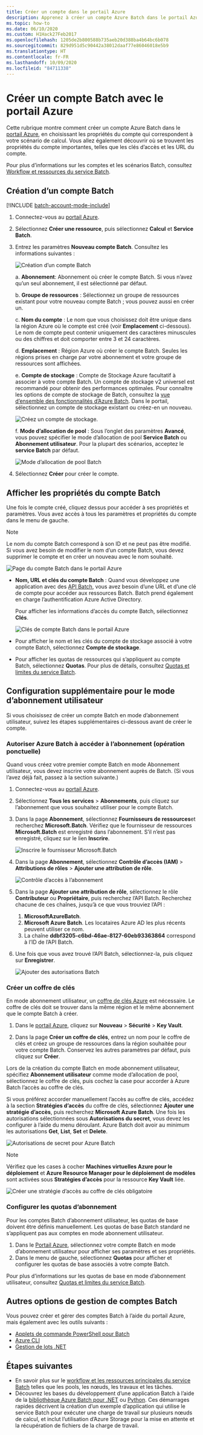 ```yaml
---
title: Créer un compte dans le portail Azure
description: Apprenez à créer un compte Azure Batch dans le portail Azure pour exécuter des charges de travail parallèles à grande échelle dans le cloud
ms.topic: how-to
ms.date: 06/10/2020
ms.custom: H1Hack27Feb2017
ms.openlocfilehash: 1205de2b800588b735aeb20d388ba4b64bc6b078
ms.sourcegitcommit: 829d951d5c90442a38012daaf77e86046018e5b9
ms.translationtype: HT
ms.contentlocale: fr-FR
ms.lasthandoff: 10/09/2020
ms.locfileid: "84711338"
---
```

# <a name="create-a-batch-account-with-the-azure-portal"></a>Créer un compte Batch avec le portail Azure

Cette rubrique montre comment créer un compte Azure Batch dans le [portail Azure](https://portal.azure.com), en choisissant les propriétés du compte qui correspondent à votre scénario de calcul. Vous allez également découvrir où se trouvent les propriétés du compte importantes, telles que les clés d’accès et les URL du compte.

Pour plus d’informations sur les comptes et les scénarios Batch, consultez [Workflow et ressources du service Batch](batch-service-workflow-features.md).

## <a name="create-a-batch-account"></a>Création d’un compte Batch

[!INCLUDE [batch-account-mode-include](../../includes/batch-account-mode-include.md)]

1. Connectez-vous au [portail Azure](https://portal.azure.com).

1. Sélectionnez **Créer une ressource**, puis sélectionnez **Calcul** et **Service Batch**.

1. Entrez les paramètres **Nouveau compte Batch**. Consultez les informations suivantes :

    ![Création d’un compte Batch][account_portal]

    a. **Abonnement**: Abonnement où créer le compte Batch. Si vous n’avez qu’un seul abonnement, il est sélectionné par défaut.

    b. **Groupe de ressources** : Sélectionnez un groupe de ressources existant pour votre nouveau compte Batch ; vous pouvez aussi en créer un.

    c. **Nom du compte** : Le nom que vous choisissez doit être unique dans la région Azure où le compte est créé (voir **Emplacement** ci-dessous). Le nom de compte peut contenir uniquement des caractères minuscules ou des chiffres et doit comporter entre 3 et 24 caractères.

    d. **Emplacement** : Région Azure où créer le compte Batch. Seules les régions prises en charge par votre abonnement et votre groupe de ressources sont affichées.

    e. **Compte de stockage** : Compte de Stockage Azure facultatif à associer à votre compte Batch. Un compte de stockage v2 universel est recommandé pour obtenir des performances optimales. Pour connaître les options de compte de stockage de Batch, consultez la [vue d’ensemble des fonctionnalités d’Azure Batch](accounts.md#azure-storage-accounts). Dans le portail, sélectionnez un compte de stockage existant ou créez-en un nouveau.

      ![Créez un compte de stockage.][storage_account]

    f. **Mode d’allocation de pool** : Sous l’onglet des paramètres **Avancé**, vous pouvez spécifier le mode d’allocation de pool **Service Batch** ou **Abonnement utilisateur**. Pour la plupart des scénarios, acceptez le **service Batch** par défaut.

      ![Mode d’allocation de pool Batch][pool_allocation]

1. Sélectionnez **Créer** pour créer le compte.

## <a name="view-batch-account-properties"></a>Afficher les propriétés du compte Batch

Une fois le compte créé, cliquez dessus pour accéder à ses propriétés et paramètres. Vous avez accès à tous les paramètres et propriétés du compte dans le menu de gauche.

> [!NOTE]
> Le nom du compte Batch correspond à son ID et ne peut pas être modifié. Si vous avez besoin de modifier le nom d’un compte Batch, vous devez supprimer le compte et en créer un nouveau avec le nom souhaité.

![Page du compte Batch dans le portail Azure][account_blade]

* **Nom, URL et clés du compte Batch** : Quand vous développez une application avec des [API Batch](batch-apis-tools.md#azure-accounts-for-batch-development), vous avez besoin d’une URL et d’une clé de compte pour accéder aux ressources Batch. Batch prend également en charge l’authentification Azure Active Directory.

    Pour afficher les informations d’accès du compte Batch, sélectionnez **Clés**.

    ![Clés de compte Batch dans le portail Azure][account_keys]

* Pour afficher le nom et les clés du compte de stockage associé à votre compte Batch, sélectionnez **Compte de stockage**.

* Pour afficher les quotas de ressources qui s’appliquent au compte Batch, sélectionnez **Quotas**. Pour plus de détails, consultez [Quotas et limites du service Batch](batch-quota-limit.md).

## <a name="additional-configuration-for-user-subscription-mode"></a>Configuration supplémentaire pour le mode d’abonnement utilisateur

Si vous choisissez de créer un compte Batch en mode d’abonnement utilisateur, suivez les étapes supplémentaires ci-dessous avant de créer le compte.

### <a name="allow-azure-batch-to-access-the-subscription-one-time-operation"></a>Autoriser Azure Batch à accéder à l’abonnement (opération ponctuelle)

Quand vous créez votre premier compte Batch en mode Abonnement utilisateur, vous devez inscrire votre abonnement auprès de Batch. (Si vous l’avez déjà fait, passez à la section suivante.)

1. Connectez-vous au [portail Azure](https://portal.azure.com).

1. Sélectionnez **Tous les services** > **Abonnements**, puis cliquez sur l’abonnement que vous souhaitez utiliser pour le compte Batch.

1. Dans la page **Abonnement**, sélectionnez **Fournisseurs de ressources**et recherchez **Microsoft.Batch**. Vérifiez que le fournisseur de ressources **Microsoft.Batch** est enregistré dans l’abonnement. S’il n’est pas enregistré, cliquez sur le lien **Inscrire**.

    ![Inscrire le fournisseur Microsoft.Batch][register_provider]

1. Dans la page **Abonnement**, sélectionnez **Contrôle d’accès (IAM)**  > **Attributions de rôles** > **Ajouter une attribution de rôle**.

    ![Contrôle d’accès à l’abonnement][subscription_access]

1. Dans la page **Ajouter une attribution de rôle**, sélectionnez le rôle **Contributeur** ou **Propriétaire**, puis recherchez l’API Batch. Recherchez chacune de ces chaînes, jusqu’à ce que vous trouviez l’API :
    1. **MicrosoftAzureBatch**.
    1. **Microsoft Azure Batch**. Les locataires Azure AD les plus récents peuvent utiliser ce nom.
    1. La chaîne **ddbf3205-c6bd-46ae-8127-60eb93363864** correspond à l’ID de l’API Batch.

1. Une fois que vous avez trouvé l’API Batch, sélectionnez-la, puis cliquez sur **Enregistrer**.

    ![Ajouter des autorisations Batch][add_permission]

### <a name="create-a-key-vault"></a>Créer un coffre de clés

En mode abonnement utilisateur, un [coffre de clés Azure](../key-vault/general/overview.md) est nécessaire. Le coffre de clés doit se trouver dans la même région et le même abonnement que le compte Batch à créer. 

1. Dans le [portail Azure](https://portal.azure.com), cliquez sur **Nouveau** > **Sécurité** > **Key Vault**.

1. Dans la page **Créer un coffre de clés**, entrez un nom pour le coffre de clés et créez un groupe de ressources dans la région souhaitée pour votre compte Batch. Conservez les autres paramètres par défaut, puis cliquez sur **Créer**.

Lors de la création du compte Batch en mode abonnement utilisateur, spécifiez **Abonnement utilisateur** comme mode d’allocation de pool, sélectionnez le coffre de clés, puis cochez la case pour accorder à Azure Batch l’accès au coffre de clés.

Si vous préférez accorder manuellement l’accès au coffre de clés, accédez à la section **Stratégies d’accès** du coffre de clés, sélectionnez **Ajouter une stratégie d’accès**, puis recherchez **Microsoft Azure Batch**. Une fois les autorisations sélectionnées sous **Autorisations du secret**, vous devez les configurer à l’aide du menu déroulant. Azure Batch doit avoir au minimum les autorisations **Get**, **List**, **Set** et **Delete**.

![Autorisations de secret pour Azure Batch](./media/batch-account-create-portal/secret-permissions.png)

> [!NOTE]
> Vérifiez que les cases à cocher **Machines virtuelles Azure pour le déploiement** et **Azure Resource Manager pour le déploiement de modèles** sont activées sous **Stratégies d’accès** pour la ressource **Key Vault** liée.
>
> ![Créer une stratégie d’accès au coffre de clés obligatoire](./media/batch-account-create-portal/key-vault-access-policy.png)

### <a name="configure-subscription-quotas"></a>Configurer les quotas d’abonnement

Pour les comptes Batch d’abonnement utilisateur, les quotas de base doivent être définis manuellement. Les quotas de base Batch standard ne s’appliquent pas aux comptes en mode abonnement utilisateur.

1. Dans le [Portail Azure](https://portal.azure.com), sélectionnez votre compte Batch en mode d’abonnement utilisateur pour afficher ses paramètres et ses propriétés.
1. Dans le menu de gauche, sélectionnez **Quotas** pour afficher et configurer les quotas de base associés à votre compte Batch.

Pour plus d’informations sur les quotas de base en mode d’abonnement utilisateur, consultez [Quotas et limites du service Batch](batch-quota-limit.md).

## <a name="other-batch-account-management-options"></a>Autres options de gestion de comptes Batch

Vous pouvez créer et gérer des comptes Batch à l’aide du portail Azure, mais également avec les outils suivants :

* [Applets de commande PowerShell pour Batch](batch-powershell-cmdlets-get-started.md)
* [Azure CLI](batch-cli-get-started.md)
* [Gestion de lots .NET](batch-management-dotnet.md)

## <a name="next-steps"></a>Étapes suivantes

* En savoir plus sur le [workflow et les ressources principales du service Batch](batch-service-workflow-features.md) telles que les pools, les nœuds, les travaux et les tâches.
* Découvrez les bases du développement d’une application Batch à l’aide de la [bibliothèque Azure Batch pour .NET](quick-run-dotnet.md) ou [Python](quick-run-python.md). Ces démarrages rapides décrivent la création d’un exemple d’application qui utilise le service Batch pour exécuter une charge de travail sur plusieurs nœuds de calcul, et inclut l’utilisation d’Azure Storage pour la mise en attente et la récupération de fichiers de la charge de travail.

[account_blade]: ./media/batch-account-create-portal/batch_blade.png
[account_portal]: ./media/batch-account-create-portal/batch-account-portal.png
[pool_allocation]: ./media/batch-account-create-portal/batch-pool-allocation.png
[account_keys]: ./media/batch-account-create-portal/batch-account-keys.png
[storage_account]: ./media/batch-account-create-portal/storage_account.png
[subscription_access]: ./media/batch-account-create-portal/subscription_iam.png
[add_permission]: ./media/batch-account-create-portal/add_permission.png
[register_provider]: ./media/batch-account-create-portal/register_provider.png

